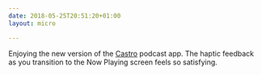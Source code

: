 ```yaml
---
date: 2018-05-25T20:51:20+01:00
layout: micro

---
```


Enjoying the new version of the [Castro](http://supertop.co/castro/) podcast app. The haptic feedback as you transition to the Now Playing screen feels so satisfying.